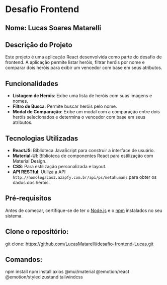 # Desafio Frontend

## Nome: Lucas Soares Matarelli

## Descrição do Projeto

Este projeto é uma aplicação React desenvolvida como parte do desafio de frontend. A aplicação permite listar heróis, filtrar heróis por nome e comparar dois heróis para exibir um vencedor com base em seus atributos.

## Funcionalidades

- **Listagem de Heróis**: Exibe uma lista de heróis com suas imagens e nomes.
- **Filtro de Busca**: Permite buscar heróis pelo nome.
- **Modal de Comparação**: Exibe um modal com a comparação entre dois heróis selecionados e determina o vencedor com base em seus atributos.

## Tecnologias Utilizadas

- **ReactJS**: Biblioteca JavaScript para construir a interface de usuário.
- **Material-UI**: Biblioteca de componentes React para estilização com Material Design.
- **CSS**: Para estilização personalizada e layout.
- **API RESTful**: Utiliza a API `http://homologacao3.azapfy.com.br/api/ps/metahumans` para obter os dados dos heróis.

## Pré-requisitos

Antes de começar, certifique-se de ter o [Node.js](https://nodejs.org/) e o [npm](https://www.npmjs.com/) instalados no seu sistema.

## Clone o repositório:

   git clone: https://github.com/LucasMatarelli/desafio-frontend-Lucas.git

## Comandos:

   npm install
   npm install axios @mui/material @emotion/react @emotion/styled zustand tailwindcss
